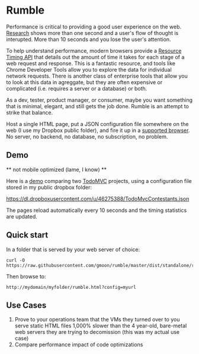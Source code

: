 # Rumble
Performance is critical to providing a good user experience on the web.  [Research](http://www.nngroup.com/articles/response-times-3-important-limits/) shows more than one second and a user's flow of thought is interupted.  More than 10 seconds and you lose the user's attention.  

To help understand performance, modern browsers provide a [Resource Timing API](http://www.w3.org/TR/resource-timing/) that details out the amount of time it takes for each stage of a web request and response.  This is a fantastic resource, and tools like Chrome Developer Tools allow you to explore the data for individual network requests.  There is another class of enterprise tools that allow you to look at this data in agreggate, but they are often expensive or complicated (i.e. requires a server or a database) or both.

As a dev, tester, product manager, or consumer, maybe you want something that is minimal, elegant, and still gets the job done.  Rumble is an attempt to strike that balance.

Host a single HTML page, put a JSON configuration file somewhere on the web (I use my Dropbox public folder), and fire it up in a [supported browser](http://caniuse.com/#feat=resource-timing).  No server, no backend, no database, no subscription, no problem.

## Demo

** not mobile optimized (lame, I know) **

Here is a [demo](http://gmoon.github.io/rumble/rumble.html?config=https://dl.dropboxusercontent.com/u/46275388/TodoMvcContestants.json) comparing two [TodoMVC](http://todomvc.com/) projects, using a configuration file stored in my public dropbox folder:

https://dl.dropboxusercontent.com/u/46275388/TodoMvcContestants.json

The pages reload automatically every 10 seconds and the timing statistics are updated.

## Quick start
In a folder that is served by your web server of choice:

```
curl -O https://raw.githubusercontent.com/gmoon/rumble/master/dist/standalone/rumble.html
```

Then browse to:

```
http://mydomain/myfolder/rumble.html?config=myurl
```

## Use Cases
1. Prove to your operations team that the VMs they turned over to you serve static HTML files 1,000% slower than the 4 year-old, bare-metal web servers they are trying to decomission (this was my actual use case)
1. Compare performance impact of code optimizations
